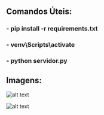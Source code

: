 ## Comandos Úteis:

### - pip install -r requirements.txt

### - venv\Scripts\activate

### - python servidor.py

## Imagens:

![alt text](https://github.com/lucianonevesln/python-flask-banco-imobiliario/blob/main/static/Screenshot_1.png)

![alt text](https://github.com/lucianonevesln/python-flask-banco-imobiliario/blob/main/static/Screenshot_2.png)